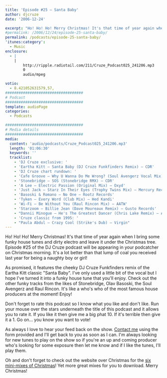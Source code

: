 ```yaml
---
title: 'Episode #25 – Santa Baby'
author: djcruze
date: '2006-12-24'

excerpt: "Ho! Ho! Ho! Merry Christmas! It's that time of year again when I bring some funky house tunes and dirty electro and leave it under the Christmas tree. Episode #25 of the DJ Cruze podcast will be appearing in your podcatcher on Christmas morning. It's a lot better than that lump of coal you received last year for being a naughty boy or girl!"
#permalink: /2006/12/24/episode-25-santa-baby/
permalink: /podcasts/episode-25-santa-baby/
'itunes:category':
  - Music
enclosure:
  - |
    |
        http://ripple.radiotail.com/211/Cruze_Podcast025_241206.mp3
        0
        audio/mpeg

votio:
  - 8.421052631579,57,
###################################
# Podcast
###################################
template: audioPage
categories:
  - Podcasts

###################################
# Media details
###################################
media:
  content: 'audio/podcasts/Cruze_Podcast025_241206.mp3'
  length: '01:06:30'
  keywords: ''
  tracklist:
    - 'DJ Cruze exclusive: '
    - 'Eartha Kitt – Santa Baby (DJ Cruze Funkfinders Remix) – CDR'
    - 'DJ Cruze chart rundown: '
    - 'Cafe Groove – Why U Wanna Do Me Wrong? (Soul Avengerz Vocal Mix) – Hit! Records'
    - 'Stonebridge – SOS (Stonebridge RMX) – CDR'
    - 'A Lee – Electric Passion (Original Mix) – Oxyd'
    - 'Just Jack – Starz In Their Eyes (Trophy Twins Mix) – Mercury Records'
    - 'Basoski & Romano – No One – Rootz Records'
    - 'Tyken – Every Word (Club Mix) – Hed Kandi'
    - 'Wi-Fi – Be Without You (Raul Rincon Mix) – AATW'
    - 'Starzoom – Billie Jean (Dave Moureaux Remix) – Gusto Records'
    - "Dannii Minogue – He's The Greatest Dancer (Chris Lake Remix) – AATW"
    - 'Cruze classic from 1995: '
    - "Paula Abdul – Crazy Cool (Strike's Dub) – Virgin"
---
```


Ho! Ho! Ho! Merry Christmas! It's that time of year again when I bring some funky house tunes and dirty electro and leave it under the Christmas tree. Episode #25 of the DJ Cruze podcast will be appearing in your podcatcher on Christmas morning. It's a lot better than that lump of coal you received last year for being a naughty boy or girl!

As promised, it features the cheeky DJ Cruze Funkfinders remix of the Eartha Kitt classic "Santa Baby". I've only used a little bit of the vocal but I hope I've turned it into a funky house tune that you'll enjoy. Check out the other funky tracks from the likes of Stonebridge, Olav Basoski, the Soul Avengerz and Raul Rincon. It's like a who's who of the most famous house producers at the moment! Enjoy!

Don't forget to rate this podcast so I know what you like and don't like. Run your mouse over the stars underneath the title of this podcast and it allows you to rate it. If you like it then give me a big phat 10. If it's terrible then give it a 1. Go on... you know you want to vote!

As always I love to hear your feed back on the show. [Contact me][1] using the form provided and I'll get back to you as soon as I can. I'm always looking for new tunes to play on the show so if you're an up and coming producer who's looking for some exposure then let me know and if I like the tunes, I'll play them.

Oh and don't forget to check out the website over Christmas for the [six mini-mixes of Christmas][2]! Yet more great mixes for you to download. Merry Christmas!

[1]: http://www.djcruze.co.uk/cms/contact/
[2]: http://www.djcruze.co.uk/cms/2006/12/24/the-six-mini-mixes-of-christmas/
